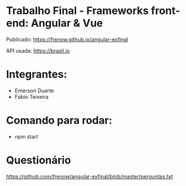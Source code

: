 # Trabalho Final - Frameworks front-end: Angular & Vue 

Publicado: https://frenow.github.io/angular-exfinal

API usada: https://brasil.io

# Integrantes:
- Emerson Duarte
- Fabio Teixeira

# Comando para rodar:
- npm start

# Questionário
https://github.com/frenow/angular-exfinal/blob/master/perguntas.txt
